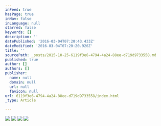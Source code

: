 ```yaml
---
inFeed: true
hasPage: true
inNav: false
inLanguage: null
starred: false
keywords: []
description: ''
datePublished: '2016-03-04T07:20:43.433Z'
dateModified: '2016-03-04T07:20:20.926Z'
title: ''
sourcePath: _posts/2015-10-25-6119f3e6-4794-4a24-88ee-d719d9733558.md
published: true
author: []
authors: []
publisher:
  name: null
  domain: null
  url: null
  favicon: null
url: 6119f3e6-4794-4a24-88ee-d719d9733558/index.html
_type: Article

---
```

![](https://the-grid-user-content.s3-us-west-2.amazonaws.com/cbddc211-61a6-408b-92e6-4bc5550bab69.jpg)
![](https://the-grid-user-content.s3-us-west-2.amazonaws.com/a0ccf6c0-c27b-4e8e-9445-50e891f28330.jpg)
![](https://the-grid-user-content.s3-us-west-2.amazonaws.com/f71df7cb-a0a1-4d8b-b8ac-20d9036b58ef.jpg)
![](https://the-grid-user-content.s3-us-west-2.amazonaws.com/2b52d844-483a-4a1c-8917-46d5e30ee5a7.jpg)